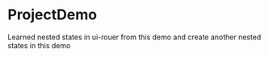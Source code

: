# ProjectDemo
Learned nested states in ui-rouer from this demo  and  create another nested states in this demo
